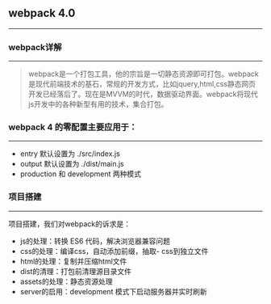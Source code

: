 ## webpack 4.0
---

### webpack详解
---
> webpack是一个打包工具，他的宗旨是一切静态资源即可打包。webpack是现代前端技术的基石，常规的开发方式，比如jquery,html,css静态网页开发已经落后了。现在是MVVM的时代，数据驱动界面。webpack将现代js开发中的各种新型有用的技术，集合打包。

### webpack 4 的零配置主要应用于：
---
- entry 默认设置为 ./src/index.js
- output 默认设置为 ./dist/main.js
- production 和 development 两种模式

### 项目搭建
---
项目搭建，我们对webpack的诉求是：

- js的处理：转换 ES6 代码，解决浏览器兼容问题
- css的处理：编译css，自动添加前缀，抽取- css到独立文件
- html的处理：复制并压缩html文件
- dist的清理：打包前清理源目录文件
- assets的处理：静态资源处理
- server的启用：development 模式下启动服务器并实时刷新


